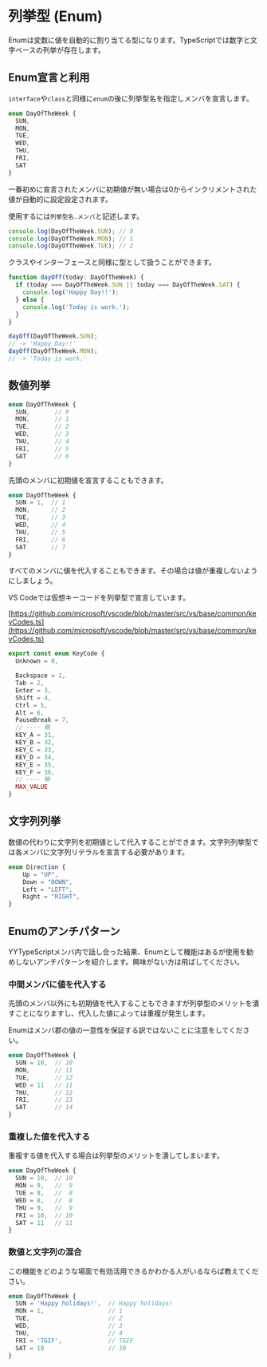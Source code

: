 # 列挙型 \(Enum\)

Enumは変数に値を自動的に割り当てる型になります。TypeScriptでは数字と文字ベースの列挙が存在します。

## Enum宣言と利用

`interface`や`class`と同様に`enum`の後に列挙型名を指定しメンバを宣言します。

```typescript
enum DayOfTheWeek {
  SUN,
  MON,
  TUE,
  WED,
  THU,
  FRI,
  SAT
}
```

一番初めに宣言されたメンバに初期値が無い場合は0からインクリメントされた値が自動的に設定設定されます。

使用するには`列挙型名.メンバ`と記述します。

```typescript
console.log(DayOfTheWeek.SUN); // 0
console.log(DayOfTheWeek.MON); // 1
console.log(DayOfTheWeek.TUE); // 2
```

クラスやインターフェースと同様に型として扱うことができます。

```typescript
function dayOff(today: DayOfTheWeek) {
  if (today === DayOfTheWeek.SUN || today === DayOfTheWeek.SAT) {
    console.log('Happy Day!!');
  } else {
    console.log('Today is work.');
  }
}

dayOff(DayOfTheWeek.SUN);
// -> 'Happy Day!!'
dayOff(DayOfTheWeek.MON);
// -> 'Today is work.'
```

## 数値列挙

```typescript
enum DayOfTheWeek {
  SUN,       // 0
  MON,       // 1
  TUE,       // 2
  WED,       // 3
  THU,       // 4
  FRI,       // 5
  SAT        // 6
}
```

先頭のメンバに初期値を宣言することもできます。

```typescript
enum DayOfTheWeek {
  SUN = 1,  // 1
  MON,      // 2
  TUE,      // 3
  WED,      // 4
  THU,      // 5
  FRI,      // 6
  SAT       // 7
}
```

すべてのメンバに値を代入することもできます。その場合は値が重複しないようにしましょう。

VS Codeでは仮想キーコードを列挙型で宣言しています。

[https://github.com/microsoft/vscode/blob/master/src/vs/base/common/keyCodes.ts](https://github.com/microsoft/vscode/blob/master/src/vs/base/common/keyCodes.ts)

```typescript
export const enum KeyCode {
  Unknown = 0,

  Backspace = 1,
  Tab = 2,
  Enter = 3,
  Shift = 4,
  Ctrl = 5,
  Alt = 6,
  PauseBreak = 7,
  // ---- 略
  KEY_A = 31,
  KEY_B = 32,
  KEY_C = 33,
  KEY_D = 34,
  KEY_E = 35,
  KEY_F = 36,
  // ---- 略
  MAX_VALUE
}
```

## 文字列列挙

数値の代わりに文字列を初期値として代入することができます。文字列列挙型では各メンバに文字列リテラルを宣言する必要があります。

```typescript
enum Direction {
    Up = "UP",
    Down = "DOWN",
    Left = "LEFT",
    Right = "RIGHT",
}
```

## Enumのアンチパターン

YYTypeScriptメンバ内で話し合った結果、Enumとして機能はあるが使用を勧めしないアンチパターンを紹介します。興味がない方は飛ばしてください。

### 中間メンバに値を代入する

先頭のメンバ以外にも初期値を代入することもできますが列挙型のメリットを潰すことになりますし、代入した値によっては重複が発生します。

Enumはメンバ郡の値の一意性を保証する訳ではないことに注意をしてください。

```typescript
enum DayOfTheWeek {
  SUN = 10,  // 10
  MON,       // 11
  TUE,       // 12
  WED = 11   // 11
  THU,       // 12
  FRI,       // 13
  SAT        // 14
}
```

### 重複した値を代入する

重複する値を代入する場合は列挙型のメリットを潰してしまいます。

```typescript
enum DayOfTheWeek {
  SUN = 10,  // 10
  MON = 9,   //  9
  TUE = 8,   //  8
  WED = 8,   //  8
  THU = 9,   //  9
  FRI = 10,  // 10
  SAT = 11   // 11
}
```

### 数値と文字列の混合

この機能をどのような場面で有効活用できるかわかる人がいるならば教えてください。

```typescript
enum DayOfTheWeek {
  SUN = 'Happy holidays!',  // Happy holidays!
  MON = 1,                  // 1
  TUE,                      // 2
  WED,                      // 3
  THU,                      // 4
  FRI = 'TGIF',             // TGIF
  SAT = 10                  // 10
}
```

